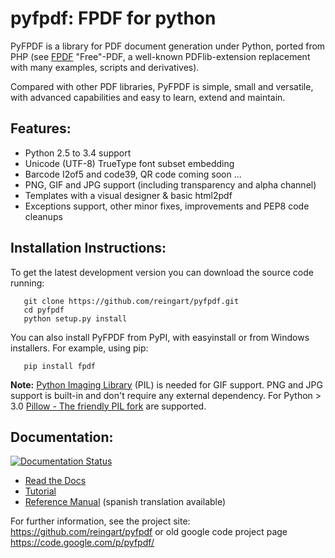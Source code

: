 pyfpdf: FPDF for python
=======================

PyFPDF is a library for PDF document generation under Python, ported from PHP
(see [FPDF][1] "Free"-PDF, a well-known PDFlib-extension replacement with many
examples, scripts and derivatives).

Compared with other PDF libraries, PyFPDF is simple, small and versatile, with
advanced capabilities and easy to learn, extend and maintain.

  [1]: http://www.fpdf.org/

Features:
---------

 * Python 2.5 to 3.4 support
 * Unicode (UTF-8) TrueType font subset embedding
 * Barcode I2of5 and code39, QR code coming soon ...
 * PNG, GIF and JPG support (including transparency and alpha channel)
 * Templates with a visual designer & basic html2pdf 
 * Exceptions support, other minor fixes, improvements and PEP8 code cleanups
 
Installation Instructions:
--------------------------

To get the latest development version you can download the source code running:

```
   git clone https://github.com/reingart/pyfpdf.git
   cd pyfpdf
   python setup.py install
```

You can also install PyFPDF from PyPI, with easyinstall or from Windows 
installers. For example, using pip:
```
   pip install fpdf
```

**Note:** [Python Imaging Library](http://www.pythonware.com/products/pil/) 
(PIL) is needed for GIF support. PNG and JPG support is built-in and don't 
require any external dependency. For Python > 3.0 
[Pillow - The friendly PIL fork](https://github.com/python-pillow/Pillow) are 
supported.

Documentation:
--------------
[![Documentation Status](https://readthedocs.org/projects/pyfpdf/badge/?version=latest)](http://pyfpdf.rtfd.org)

 * [Read the Docs](http://pyfpdf.readthedocs.org/en/latest/)
 * [Tutorial](docs/Tutorial.md)
 * [Reference Manual](docs/ReferenceManual.md) (spanish translation available)

For further information, see the project site:
https://github.com/reingart/pyfpdf or old google code project page
https://code.google.com/p/pyfpdf/

